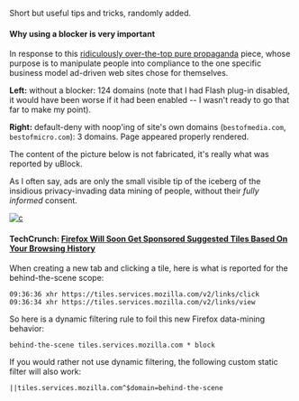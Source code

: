 Short but useful tips and tricks, randomly added.

#### Why using a blocker is **very important**

In response to this [ridiculously over-the-top pure propaganda](http://www.tomsguide.com/us/ad-blocking-is-stealing,news-20962.html) piece, whose purpose is to manipulate people into compliance to the one specific business model ad-driven web sites chose for themselves.

**Left:** without a blocker: 124 domains (note that I had Flash plug-in disabled, it would have been worse if it had been enabled -- I wasn't ready to go that far to make my point).

**Right:** default-deny with noop'ing of site's own domains (`bestofmedia.com`, `bestofmicro.com`): 3 domains. Page appeared properly rendered.

The content of the picture below is not fabricated, it's really what was reported by uBlock.

As I often say, ads are only the small visible tip of the iceberg of the insidious privacy-invading data mining of people, without their _fully informed_ consent.

[![c](https://cloud.githubusercontent.com/assets/585534/7784786/faefbef2-013f-11e5-95bc-afb5d79fd2c2.png)](https://cloud.githubusercontent.com/assets/585534/7784786/faefbef2-013f-11e5-95bc-afb5d79fd2c2.png)

#### TechCrunch: [Firefox Will Soon Get Sponsored Suggested Tiles Based On Your Browsing History](http://techcrunch.com/2015/05/21/mozilla-will-soon-launch-sponsored-suggested-tiles-based-on-your-browsing-history/)

When creating a new tab and clicking a tile, here is what is reported for the behind-the-scene scope:

    09:36:36 xhr https://tiles.services.mozilla.com/v2/links/click
    09:36:34 xhr https://tiles.services.mozilla.com/v2/links/view

So here is a dynamic filtering rule to foil this new Firefox data-mining behavior:

    behind-the-scene tiles.services.mozilla.com * block

If you would rather not use dynamic filtering, the following custom static filter will also work:

    ||tiles.services.mozilla.com^$domain=behind-the-scene

